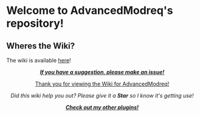 # Welcome to AdvancedModreq's repository! #

## Wheres the Wiki?
The wiki is available [here](https://github.com/SuperRonanCraft/AdvancedModreq/wiki)!
    
<p align="center">
  <b><i><a href="https://github.com/SuperRonanCraft/AdvancedModreq/issues">If you have a suggestion, please make an issue!</a></i></b></p>
<p align="center">
  <a href="https://www.spigotmc.org/resources/40528/">Thank you for viewing the Wiki for AdvancedModreq!</a>
</p>
<p align="center"><i>
  <a>Did this wiki help you out? Please give it a <b>Star</b> so I know it's getting use!</a></i>
</p>
<p align="center">
  <b><i><a href="https://www.spigotmc.org/resources/authors/superronancraft.13025/">Check out my other plugins!</a></i></b>
</p>